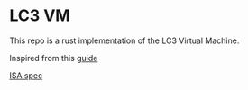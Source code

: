 # LC3 VM

This repo is a rust implementation of the LC3 Virtual Machine.

Inspired from this [guide](https://www.jmeiners.com/lc3-vm/)

[ISA spec](https://www.jmeiners.com/lc3-vm/supplies/lc3-isa.pdf)
